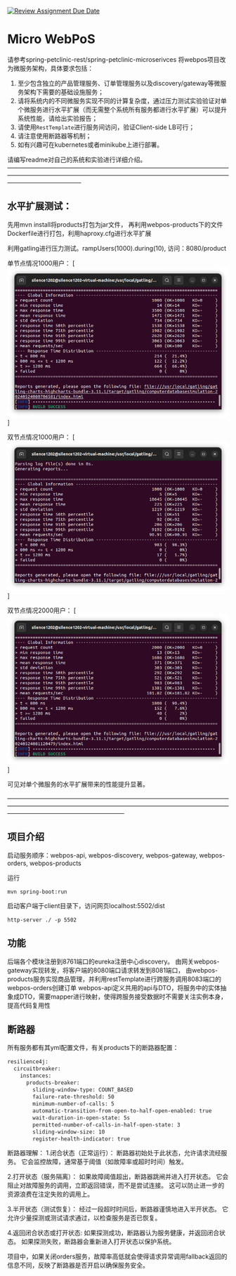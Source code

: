 [![Review Assignment Due Date](https://classroom.github.com/assets/deadline-readme-button-24ddc0f5d75046c5622901739e7c5dd533143b0c8e959d652212380cedb1ea36.svg)](https://classroom.github.com/a/IMEm063v)
# Micro WebPoS 


请参考spring-petclinic-rest/spring-petclinic-microserivces 将webpos项目改为微服务架构，具体要求包括：
1. 至少包含独立的产品管理服务、订单管理服务以及discovery/gateway等微服务架构下需要的基础设施服务；
2. 请将系统内的不同微服务实现不同的计算复杂度，通过压力测试实验验证对单个微服务进行水平扩展（而无需整个系统所有服务都进行水平扩展）可以提升系统性能，请给出实验报告；
3. 请使用`RestTemplate`进行服务间访问，验证Client-side LB可行；
4. 请注意使用断路器等机制；
5. 如有兴趣可在kubernetes或者minikube上进行部署。

请编写readme对自己的系统和实验进行详细介绍。
————————————————————————————————————————————————————————————————————————————————————

## 水平扩展测试：

先用mvn install将products打包为jar文件，
再利用webpos-products下的文件Dockerfile进行打包，利用haproxy.cfg进行水平扩展

利用gatling进行压力测试。rampUsers(1000).during(10), 访问：8080/product

单节点情况1000用户：
[![本地路径](./resources_images/1.png)]

双节点情况1000用户：
[![本地路径](./resources_images/2.png)]

双节点情况2000用户：
[![本地路径](./resources_images/3.png)]

可见对单个微服务的水平扩展带来的性能提升显著。


———————————————————————————————————————————————————————————————————————————————————————————

## 项目介绍

启动服务顺序：webpos-api, webpos-discovery, webpos-gateway, webpos-orders, webpos-products

运行 

```
mvn spring-boot:run
```
启动客户端于client目录下，访问网页localhost:5502/dist
```
http-server ./ -p 5502
```

## 功能

后端各个模块注册到8761端口的eureka注册中心discovery。
由网关webpos-gateway实现转发，将客户端的8080端口请求转发到8081端口，
由webpos-products服务实现商品管理，并利用restTemplate进行跨服务调用8083端口的webpos-orders创建订单
webpos-api定义共用的api与DTO，将服务中的实体抽象成DTO，需要mapper进行映射，使得跨服务接受数据时不需要关注实例本身，提高代码复用性

## 断路器

所有服务都有其yml配置文件，有关products下的断路器配置：
```
resilience4j:
  circuitbreaker:
    instances:
      products-breaker:
        sliding-window-type: COUNT_BASED
        failure-rate-threshold: 50
        minimum-number-of-calls: 5
        automatic-transition-from-open-to-half-open-enabled: true
        wait-duration-in-open-state: 5s
        permitted-number-of-calls-in-half-open-state: 3
        sliding-window-size: 10
        register-health-indicator: true
```
断路器理解：
1.闭合状态（正常运行）：
断路器初始处于此状态，允许请求流经服务。
它会监控故障，通常基于阈值（如故障率或超时时间）触发。

2.打开状态（服务隔离）：
如果故障阈值超出，断路器跳闸并进入打开状态。
它会阻止对故障服务的调用，立即返回错误，而不是尝试连接。
这可以防止进一步的资源浪费在注定失败的调用上。

3.半开状态（测试恢复）：
经过一段超时时间后，断路器谨慎地进入半开状态。
它允许少量探测或测试请求通过，以检查服务是否已恢复。

4.返回闭合状态或打开状态:
如果探测成功，断路器认为服务健康，并返回闭合状态。
如果探测失败，断路器会重新进入打开状态以保护系统。

项目中，如果关闭orders服务，故障率高低就会使得请求异常调用fallback返回的信息不同，反映了断路器是否开启以确保服务安全。

